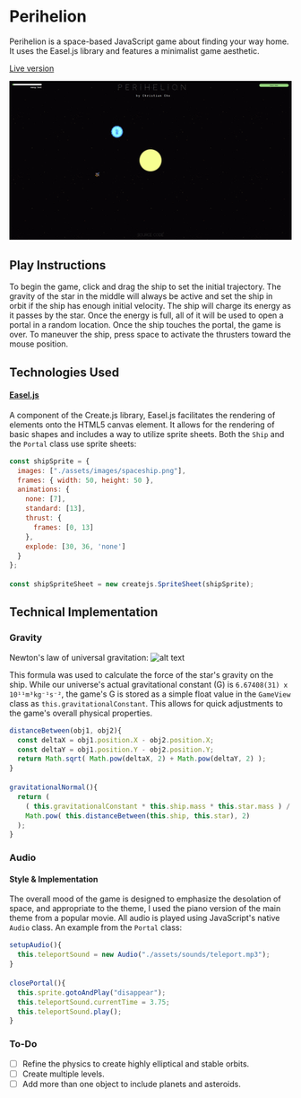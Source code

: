 # Perihelion

Perihelion is a space-based JavaScript game about finding your way home. It uses the Easel.js library and features a minimalist game aesthetic.

[Live version](http://christiancho.tech/perihelion)

![alt text](https://raw.githubusercontent.com/christiancho/perihelion/gh-pages/docs/screenshots/perihelion.png "Screenshot")

## Play Instructions

To begin the game, click and drag the ship to set the initial trajectory. The gravity of the star in the middle will always be active and set the ship in orbit if the ship has enough initial velocity. The ship will charge its energy as it passes by the star. Once the energy is full, all of it will be used to open a portal in a random location. Once the ship touches the portal, the game is over. To maneuver the ship, press space to activate the thrusters toward the mouse position.

## Technologies Used

#### [Easel.js](http://www.createjs.com/easeljs)

A component of the Create.js library, Easel.js facilitates the rendering of elements onto the HTML5 canvas element. It allows for the rendering of basic shapes and includes a way to utilize sprite sheets. Both the `Ship` and the `Portal` class use sprite sheets:

```javascript
const shipSprite = {
  images: ["./assets/images/spaceship.png"],
  frames: { width: 50, height: 50 },
  animations: {
    none: [7],
    standard: [13],
    thrust: {
      frames: [0, 13]
    },
    explode: [30, 36, 'none']
  }
};

const shipSpriteSheet = new createjs.SpriteSheet(shipSprite);
```

## Technical Implementation

### Gravity

Newton's law of universal gravitation:
![alt text](https://wikimedia.org/api/rest_v1/media/math/render/svg/8c6ee5510ba3c7d6664775c0e76b53e72468303a "Newton's law of universal gravitation")

This formula was used to calculate the force of the star's gravity on the ship. While our universe's actual gravitational constant (G) is `6.67408(31) x 10¹¹m³kg⁻¹s⁻²`, the game's G is stored as a simple float value in the `GameView` class as `this.gravitationalConstant`. This allows for quick adjustments to the game's overall physical properties.

```javascript
distanceBetween(obj1, obj2){
  const deltaX = obj1.position.X - obj2.position.X;
  const deltaY = obj1.position.Y - obj2.position.Y;
  return Math.sqrt( Math.pow(deltaX, 2) + Math.pow(deltaY, 2) );
}

gravitationalNormal(){
  return (
    ( this.gravitationalConstant * this.ship.mass * this.star.mass ) /
    Math.pow( this.distanceBetween(this.ship, this.star), 2)
  );
}
```

### Audio

#### Style & Implementation

The overall mood of the game is designed to emphasize the desolation of space, and appropriate to the theme, I used the piano version of the main theme from a popular movie. All audio is played using JavaScript's native `Audio` class. An example from the `Portal` class:

```javascript
setupAudio(){
  this.teleportSound = new Audio("./assets/sounds/teleport.mp3");
}

closePortal(){
  this.sprite.gotoAndPlay("disappear");
  this.teleportSound.currentTime = 3.75;
  this.teleportSound.play();
}
```

### To-Do

- [ ] Refine the physics to create highly elliptical and stable orbits.
- [ ] Create multiple levels.
- [ ] Add more than one object to include planets and asteroids.
